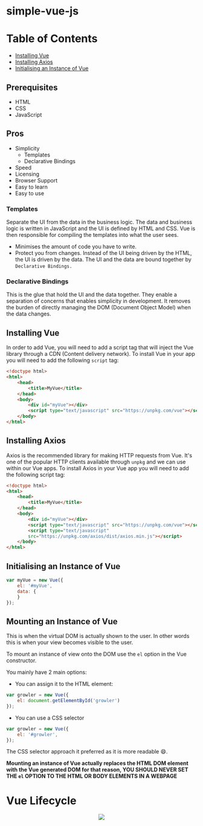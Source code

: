 # simple-vue-js

Table of Contents
==================

* [Installing Vue](#installing-vue)
* [Installing Axios](#installing-axios)
* [Initialising an Instance of Vue](#initialising-an-instance-of-vue)

## Prerequisites

* HTML
* CSS
* JavaScript

## Pros

- Simplicity
    - Templates
    - Declarative Bindings
- Speed
- Licensing
- Browser Support
- Easy to learn
- Easy to use

### Templates

Separate the UI from the data in the business logic. The data and business logic
is written in JavaScript and the UI is defined by HTML and CSS. Vue is then
responsible for compiling the templates into what the user sees. 
* Minimises the amount of code you have to write. 
* Protect you from changes. Instead of the UI being driven by the HTML, 
the UI is driven by the data. The UI and the data are bound together by 
`Declarative Bindings.`

### Declarative Bindings

This is the glue that hold the UI and the data together. They enable a 
separation of concerns that enables simplicity in development. It removes
the burden of directly managing the DOM (Document Object Model)
when the data changes.

## Installing Vue

In order to add Vue, you will need to add a script tag that will inject the 
Vue library through a CDN (Content delivery network). To install Vue in your 
app you will need to add the following `script` tag:

```html
<!doctype html>
<html>
    <head>
        <title>MyVue</title>
    </head>
    <body>
        <div id="myVue"></div>
        <script type="text/javascript" src="https://unpkg.com/vue"></script>
    </body>
</html>
```

## Installing Axios

Axios is the recommended library for making HTTP requests from Vue. It's 
one of the popular HTTP clients available through `unpkg` and we can use
within our Vue apps. To install Axios in your Vue app you will need to add
the following script tag:

```html
<!doctype html>
<html>
    <head>
        <title>MyVue</title>
    </head>
    <body>
        <div id="myVue"></div>
        <script type="text/javascript" src="https://unpkg.com/vue"></script>
        <script type="text/javascript" 
        src="https://unpkg.com/axios/dist/axios.min.js"></script>
    </body>
</html>
```

## Initialising an Instance of Vue

```javascript
var myVue = new Vue({
    el: '#myVue',
    data: {     
    }
});
```

## Mounting an Instance of Vue

This is when the virtual DOM is actually shown to the user. In other words this is when your 
view becomes visible to the user.

To mount an instance of view onto the DOM use the `el` option in the Vue constructor.

You mainly have 2 main options:
- You can assign it to the HTML element:
```javascript
var growler = new Vue({
    el: document.getElementById('growler')
});
```

- You can use a CSS selector
```javascript
var growler = new Vue({
    el: '#growler',
});
```
The CSS selector approach it preferred as it is more readable :smile:.

**Mounting an instance of Vue actually replaces the HTML DOM element with the Vue generated DOM
for that reason, YOU SHOULD NEVER SET THE `el` OPTION TO THE HTML OR BODY ELEMENTS IN A WEBPAGE**

# Vue Lifecycle
<p align="center">
  <img src="https://user-images.githubusercontent.com/29547780/36276240-2d862ec4-1285-11e8-9471-675a59639eb4.png">
</p>
